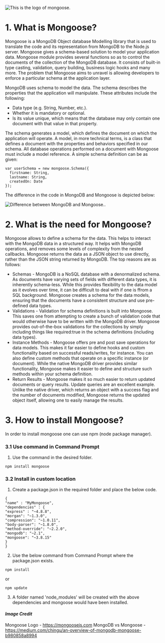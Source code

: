 ![This is the logo of mongoose.](https://miro.medium.com/max/1838/0*6EZrnfexfBeWWYde.png "This is the logo of mongoose.")

# 1. What is Mongoose?
Mongoose is a MongoDB Object database Modelling library that is used to translate the code and its representation from MongoDB to the Node.js server. Mongoose gives a schema-based solution to model your application data. Mongoose module provides several functions so as to control the documents of the collection of the MongoDB database. It consists of built-in type casting, validation, query building, business logic hooks and many more. The problem that Mongoose aims to unravel is allowing developers to enforce a particular schema at the application layer. 

MongoDB uses schema to model the data. The schema describes the properties that the application will manipulate. These attributes include the following: 
- Data type (e.g. String, Number, etc.).
- Whether it is mandatory or optional.
- Is its value unique, which means that the database may only contain one document with that value in that property.

The schema generates a model, which defines the document on which the application will operate. A model, in more technical terms, is a class that defines a document with the properties and behaviors specified in our schema. All database operations performed on a document with Mongoose must include a model reference.
A simple schema definition can be as given:
```
var userSchema = new mongoose.Schema({
  firstname: String,
  lastname: String,
  createdOn: Date
});
```
The difference in the code in MongoDB and Mongoose is depicted below:

![Difference between MongoDB and Mongoose..](https://miro.medium.com/max/875/1*6W3UOKA_-oC9OEdBT11vHg.png "Difference between MongoDB and Mongoose.")

# 2. What is the need for Mongoose?
Mongoose allows to define a schema for the data. This helps to interact with the MongoDB data in a structured way. It helps with MongoDB operations, and removes some levels of complexity from the nested callbacks. Mongoose returns the data as a JSON object to use directly, rather than the JSON string returned by MongoDB.
The top reasons are as follows:
- Schemas - MongoDB is a NoSQL database with a denormalized schema. As documents have varying sets of fields with different data types, it is inherently schema-less. While this provides flexibility to the data model as it evolves over time, it can be difficult to deal with if one is ffrom a SQL background. Mongoose creates a schema for the data models, ensuring that the documents have a consistent structure and use pre-defined data types. 
- Validations - Validation for schema definitions is built into Mongoose. This saves one from attempting to create a bunch of validation code that would otherwise have to be written with the MongoDB driver. Mongoose provides out-of-the-box validations for the collections by simply including things like required:true in the schema definitions (including data types).
- Instance Methods - Mongoose offers pre and post save operations for data models. This makes it far easier to define hooks and custom functionality based on successful reads/writes, for instance. You can also define custom methods that operate on a specific instance (or document). While the native MongoDB driver provides similar functionality, Mongoose makes it easier to define and structure such methods within your schema definition. 
- Return Results - Mongoose makes it so much easier to return updated documents or query results. Update queries are an excellent example. Unlike the native driver, which returns an object with a success flag and the number of documents modified, Mongoose returns the updated object itself, allowing one to easily manage the results.

# 3. How to install Mongoose?
In order to install mongoose one can use npm (node package manager).

### 3.1 Use command in Command Prompt
1. Use the command in the desired folder.
```
npm install mongoose
```
### 3.2 Install in custom location
1. Create a package.json in the required folder and place the below code.
```
{
"name" : "MyMongoose",
"dependencies" : {
"express" : "~4.8.8",
"morgan": "~1.3.0",
"compression": "~1.0.11",
"body-parser": "~1.8.0",
"method-override": "~2.2.0",
"mongodb": "~2.1",
"mongoose": "~3.8.15"
}
}
```
2. Use the below command from Command Prompt where the package.json exists.
```
npm install
```
or
```
npm update
```
3. A folder named 'node_modules' will be created with the above dependencies and mongoose would have been installed.

#### _Image Credit_
Mongoose Logo - https://mongoosejs.com
MongoDB vs Mongoose - https://medium.com/chingu/an-overview-of-mongodb-mongoose-b980858a8994